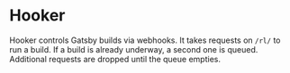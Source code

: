 

# Hooker

Hooker controls Gatsby builds via webhooks. It takes requests on `/rl/` to run a build. If a build is already underway, a second one is queued. Additional requests are dropped until the queue empties.
